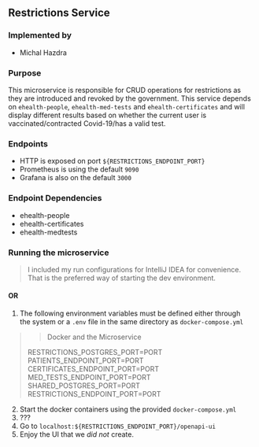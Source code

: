 ## Restrictions Service

### Implemented by
- Michal Hazdra

### Purpose
This microservice is responsible for CRUD operations for restrictions as they are introduced and revoked by the government.
This service depends on `ehealth-people`, `ehealth-med-tests` and `ehealth-certificates` and will display different results based
on whether the current user is vaccinated/contracted Covid-19/has a valid test.

### Endpoints

- HTTP is exposed on port `${RESTRICTIONS_ENDPOINT_PORT}`
- Prometheus is using the default `9090`
- Grafana is also on the default `3000`

### Endpoint Dependencies

- ehealth-people
- ehealth-certificates
- ehealth-medtests

### Running the microservice

> I included my run configurations for IntelliJ IDEA for convenience.
That is the preferred way of starting the dev environment.

#### OR

1. The following environment variables must be defined either through\
   the system or a `.env` file in the same directory as `docker-compose.yml`

>> Docker and the Microservice
> 
> RESTRICTIONS_POSTGRES_PORT=PORT\
> PATIENTS_ENDPOINT_PORT=PORT\
> CERTIFICATES_ENDPOINT_PORT=PORT\
> MED_TESTS_ENDPOINT_PORT=PORT\
> SHARED_POSTGRES_PORT=PORT\
> RESTRICTIONS_ENDPOINT_PORT=PORT


2. Start the docker containers using the provided `docker-compose.yml`
3. ???
4. Go to `localhost:${RESTRICTIONS_ENDPOINT_PORT}/openapi-ui`
5. Enjoy the UI that we *did not* create.
